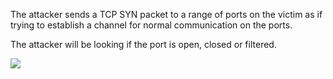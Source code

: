 The attacker sends a TCP SYN packet to a range of ports on the victim as if trying to establish a channel for normal communication on the ports.

The attacker will be looking if the port is open, closed or filtered.

![](./img/syn%20scan.png)